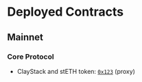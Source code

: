 # Deployed Contracts

<!-- Necessary comment to make work below header tag -->

## Mainnet

### Core Protocol

- ClayStack and stETH token: [`0x123`](https://etherscan.io/address/0x123) (proxy)
